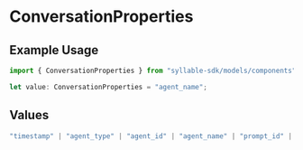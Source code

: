# ConversationProperties

## Example Usage

```typescript
import { ConversationProperties } from "syllable-sdk/models/components";

let value: ConversationProperties = "agent_name";
```

## Values

```typescript
"timestamp" | "agent_type" | "agent_id" | "agent_name" | "prompt_id" | "prompt_name" | "llm_provider" | "llm_model" | "llm_version" | "is_legacy"
```